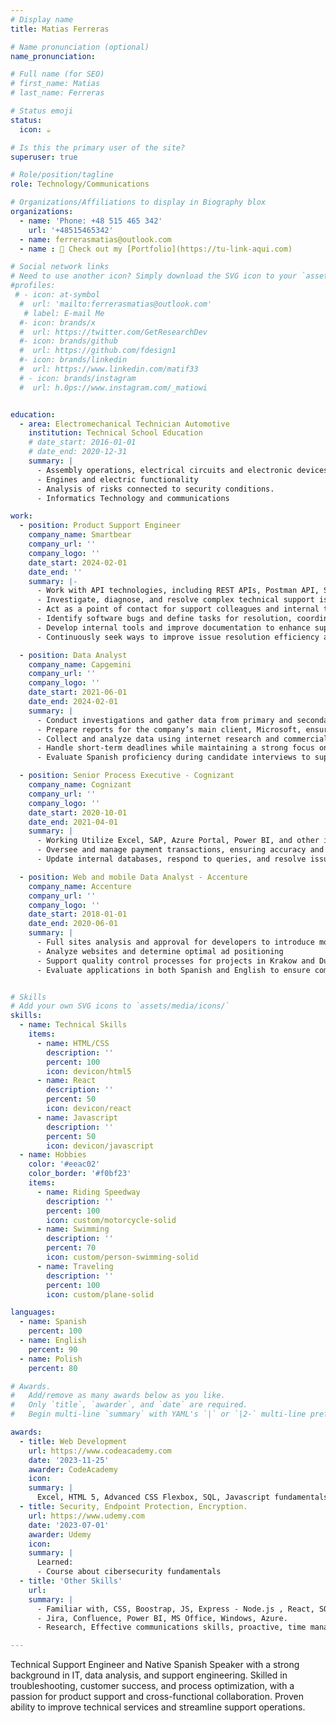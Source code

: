 ```yaml
---
# Display name
title: Matias Ferreras

# Name pronunciation (optional)
name_pronunciation: 

# Full name (for SEO)
# first_name: Matias
# last_name: Ferreras

# Status emoji
status:
  icon: ☕️

# Is this the primary user of the site?
superuser: true

# Role/position/tagline
role: Technology/Communications

# Organizations/Affiliations to display in Biography blox
organizations:
  - name: 'Phone: +48 515 465 342'
    url: '+48515465342'
  - name: ferrerasmatias@outlook.com
  - name : 🚀 Check out my [Portfolio](https://tu-link-aqui.com)

# Social network links
# Need to use another icon? Simply download the SVG icon to your `assets/media/icons/` folder.
#profiles:
 # - icon: at-symbol
  #  url: 'mailto:ferrerasmatias@outlook.com'
   # label: E-mail Me
  #- icon: brands/x
  #  url: https://twitter.com/GetResearchDev
  #- icon: brands/github
  #  url: https://github.com/fdesign1
  #- icon: brands/linkedin
  #  url: https://www.linkedin.com/matif33
  # - icon: brands/instagram
  #  url: h.0ps://www.instagram.com/_matiowi


education:
  - area: Electromechanical Technician Automotive
    institution: Technical School Education
    # date_start: 2016-01-01
    # date_end: 2020-12-31
    summary: |
      - Assembly operations, electrical circuits and electronic devices.
      - Engines and electric functionality
      - Analysis of risks connected to security conditions.
      - Informatics Technology and communications

work:
  - position: Product Support Engineer
    company_name: Smartbear
    company_url: ''
    company_logo: ''
    date_start: 2024-02-01
    date_end: ''
    summary: |-
      - Work with API technologies, including REST APIs, Postman API, Stoplight, SwaggerHub, Web Services API, and OpenAPI Specification. Assist with API troubleshooting and integration challenges.
      - Investigate, diagnose, and resolve complex technical support issues for external customers via email, GitHub, screen sharing, live chat, and other communication channels.
      - Act as a point of contact for support colleagues and internal teams, such as development, ensuring effective issue resolution and knowledge sharing.
      - Identify software bugs and define tasks for resolution, coordinating with the support team or engineering teams as needed.
      - Develop internal tools and improve documentation to enhance support processes and customer self-service capabilities.
      - Continuously seek ways to improve issue resolution efficiency and enhance customer support experiences.

  - position: Data Analyst  
    company_name: Capgemini
    company_url: ''
    company_logo: ''
    date_start: 2021-06-01
    date_end: 2024-02-01
    summary: |
      - Conduct investigations and gather data from primary and secondary sources. Utilize internal tools such as MS Office and Microsoft SQL Server for data analysis, cleansing, and verification.
      - Prepare reports for the company’s main client, Microsoft, ensuring accuracy and relevance.
      - Collect and analyze data using internet research and commercial database platforms to support business decisions.
      - Handle short-term deadlines while maintaining a strong focus on accuracy and detail.
      - Evaluate Spanish proficiency during candidate interviews to support recruitment processes.

  - position: Senior Process Executive - Cognizant
    company_name: Cognizant
    company_url: ''
    company_logo: ''
    date_start: 2020-10-01
    date_end: 2021-04-01
    summary: |
      - Working Utilize Excel, SAP, Azure Portal, Power BI, and other internal tools to extract and manage required documentation.
      - Oversee and manage payment transactions, ensuring accuracy and compliance with internal procedures
      - Update internal databases, respond to queries, and resolve issues to ensure data integrity and efficient operations.

  - position: Web and mobile Data Analyst - Accenture
    company_name: Accenture
    company_url: ''
    company_logo: ''
    date_start: 2018-01-01
    date_end: 2020-06-01
    summary: |
      - Full sites analysis and approval for developers to introduce monetizable advertisements.
      - Analyze websites and determine optimal ad positioning
      - Support quality control processes for projects in Krakow and Dublin
      - Evaluate applications in both Spanish and English to ensure compliance and functionality.


# Skills
# Add your own SVG icons to `assets/media/icons/`
skills:
  - name: Technical Skills
    items:
      - name: HTML/CSS
        description: ''
        percent: 100
        icon: devicon/html5
      - name: React
        description: ''
        percent: 50
        icon: devicon/react
      - name: Javascript
        description: ''
        percent: 50
        icon: devicon/javascript
  - name: Hobbies
    color: '#eeac02'
    color_border: '#f0bf23'
    items:
      - name: Riding Speedway
        description: ''
        percent: 100
        icon: custom/motorcycle-solid
      - name: Swimming
        description: ''
        percent: 70
        icon: custom/person-swimming-solid
      - name: Traveling
        description: ''
        percent: 100
        icon: custom/plane-solid

languages:
  - name: Spanish
    percent: 100
  - name: English
    percent: 90
  - name: Polish
    percent: 80

# Awards.
#   Add/remove as many awards below as you like.
#   Only `title`, `awarder`, and `date` are required.
#   Begin multi-line `summary` with YAML's `|` or `|2-` multi-line prefix and indent 2 spaces below.

awards:
  - title: Web Development
    url: https://www.codeacademy.com
    date: '2023-11-25'
    awarder: CodeAcademy
    icon: 
    summary: |
      Excel, HTML 5, Advanced CSS Flexbox, SQL, Javascript fundamentals.
  - title: Security, Endpoint Protection, Encryption.
    url: https://www.udemy.com
    date: '2023-07-01'
    awarder: Udemy
    icon: 
    summary: |
      Learned:
      - Course about cibersecurity fundamentals
  - title: 'Other Skills'
    url: 
    summary: |
      - Familiar with, CSS, Boostrap, JS, Express - Node.js , React, SQL, Visual Studio, GIT, Github, Gitlab.
      - Jira, Confluence, Power BI, MS Office, Windows, Azure.
      - Research, Effective communications skills, proactive, time management.

---
```

Technical Support Engineer and Native Spanish Speaker with a strong background in IT, data analysis, and support engineering. Skilled in troubleshooting, customer success, and process optimization, with a passion for product support and cross-functional collaboration. Proven ability to improve technical services and streamline support operations. 










